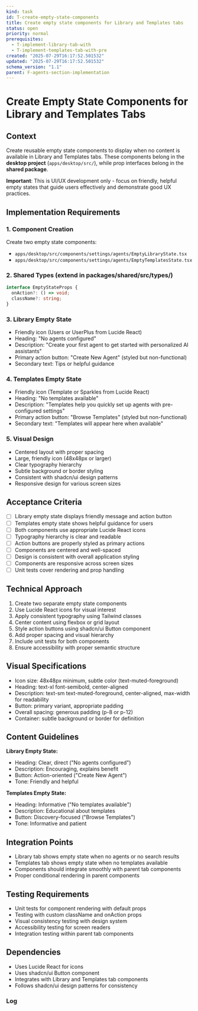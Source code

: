 ```yaml
---
kind: task
id: T-create-empty-state-components
title: Create empty state components for Library and Templates tabs
status: open
priority: normal
prerequisites:
  - T-implement-library-tab-with
  - T-implement-templates-tab-with-pre
created: "2025-07-29T16:17:52.501532"
updated: "2025-07-29T16:17:52.501532"
schema_version: "1.1"
parent: F-agents-section-implementation
---
```


# Create Empty State Components for Library and Templates Tabs

## Context

Create reusable empty state components to display when no content is available in Library and Templates tabs. These components belong in the **desktop project** (`apps/desktop/src/`), while prop interfaces belong in the **shared package**.

**Important**: This is UI/UX development only - focus on friendly, helpful empty states that guide users effectively and demonstrate good UX practices.

## Implementation Requirements

### 1. Component Creation

Create two empty state components:

- `apps/desktop/src/components/settings/agents/EmptyLibraryState.tsx`
- `apps/desktop/src/components/settings/agents/EmptyTemplatesState.tsx`

### 2. Shared Types (extend in packages/shared/src/types/)

```typescript
interface EmptyStateProps {
  onAction?: () => void;
  className?: string;
}
```

### 3. Library Empty State

- Friendly icon (Users or UserPlus from Lucide React)
- Heading: "No agents configured"
- Description: "Create your first agent to get started with personalized AI assistants"
- Primary action button: "Create New Agent" (styled but non-functional)
- Secondary text: Tips or helpful guidance

### 4. Templates Empty State

- Friendly icon (Template or Sparkles from Lucide React)
- Heading: "No templates available"
- Description: "Templates help you quickly set up agents with pre-configured settings"
- Primary action button: "Browse Templates" (styled but non-functional)
- Secondary text: "Templates will appear here when available"

### 5. Visual Design

- Centered layout with proper spacing
- Large, friendly icon (48x48px or larger)
- Clear typography hierarchy
- Subtle background or border styling
- Consistent with shadcn/ui design patterns
- Responsive design for various screen sizes

## Acceptance Criteria

- [ ] Library empty state displays friendly message and action button
- [ ] Templates empty state shows helpful guidance for users
- [ ] Both components use appropriate Lucide React icons
- [ ] Typography hierarchy is clear and readable
- [ ] Action buttons are properly styled as primary actions
- [ ] Components are centered and well-spaced
- [ ] Design is consistent with overall application styling
- [ ] Components are responsive across screen sizes
- [ ] Unit tests cover rendering and prop handling

## Technical Approach

1. Create two separate empty state components
2. Use Lucide React icons for visual interest
3. Apply consistent typography using Tailwind classes
4. Center content using flexbox or grid layout
5. Style action buttons using shadcn/ui Button component
6. Add proper spacing and visual hierarchy
7. Include unit tests for both components
8. Ensure accessibility with proper semantic structure

## Visual Specifications

- Icon size: 48x48px minimum, subtle color (text-muted-foreground)
- Heading: text-xl font-semibold, center-aligned
- Description: text-sm text-muted-foreground, center-aligned, max-width for readability
- Button: primary variant, appropriate padding
- Overall spacing: generous padding (p-8 or p-12)
- Container: subtle background or border for definition

## Content Guidelines

**Library Empty State:**

- Heading: Clear, direct ("No agents configured")
- Description: Encouraging, explains benefit
- Button: Action-oriented ("Create New Agent")
- Tone: Friendly and helpful

**Templates Empty State:**

- Heading: Informative ("No templates available")
- Description: Educational about templates
- Button: Discovery-focused ("Browse Templates")
- Tone: Informative and patient

## Integration Points

- Library tab shows empty state when no agents or no search results
- Templates tab shows empty state when no templates available
- Components should integrate smoothly with parent tab components
- Proper conditional rendering in parent components

## Testing Requirements

- Unit tests for component rendering with default props
- Testing with custom className and onAction props
- Visual consistency testing with design system
- Accessibility testing for screen readers
- Integration testing within parent tab components

## Dependencies

- Uses Lucide React for icons
- Uses shadcn/ui Button component
- Integrates with Library and Templates tab components
- Follows shadcn/ui design patterns for consistency

### Log
